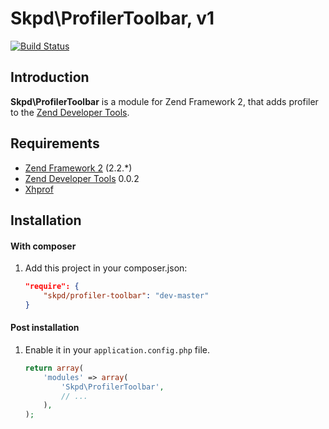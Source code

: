 Skpd\ProfilerToolbar, v1
=====================

[![Build Status](https://travis-ci.org/Skpd/profiler-toolbar.png?branch=master)](https://travis-ci.org/Skpd/profiler-toolbar)

Introduction
------------

__Skpd\ProfilerToolbar__ is a module for Zend Framework 2, that adds profiler to the [Zend Developer Tools](https://github.com/zendframework/ZendDeveloperTools).

Requirements
------------

* [Zend Framework 2](https://github.com/zendframework/zf2) (2.2.*)
* [Zend Developer Tools](https://github.com/zendframework/ZendDeveloperTools) 0.0.2
* [Xhprof](http://pecl.php.net/package/xhprof)

Installation
------------

#### With composer

1. Add this project in your composer.json:

    ```json
    "require": {
        "skpd/profiler-toolbar": "dev-master"
    }
    ```

#### Post installation

1. Enable it in your `application.config.php` file.

    ```php
    return array(
        'modules' => array(
            'Skpd\ProfilerToolbar',
            // ...
        ),
    );
    ```
